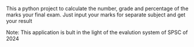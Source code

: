 This a python project to calculate the number, grade and percentage of the marks your final exam.
Just input your marks for separate subject and get your result

Note: This application is bult in the light of the evalution system of SPSC of 2024
